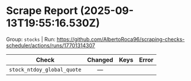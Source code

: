 # Scrape Report (2025-09-13T19:55:16.530Z)

Group: `stocks`  |  Run: https://github.com/AlbertoRoca96/scraping-checks-scheduler/actions/runs/17701314307

| Check | Changed | Keys | Error |
|---|:---:|:--|:--|
| `stock_ntdoy_global_quote` | — |  |  |
